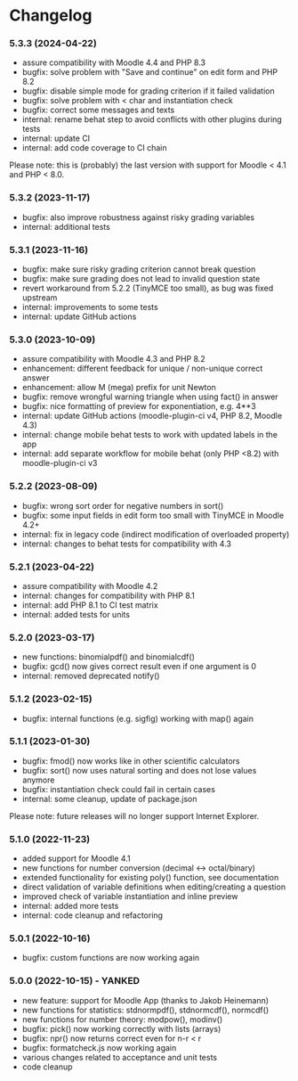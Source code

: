 # Changelog

### 5.3.3 (2024-04-22)
- assure compatibility with Moodle 4.4 and PHP 8.3
- bugfix: solve problem with "Save and continue" on edit form and PHP 8.2
- bugfix: disable simple mode for grading criterion if it failed validation
- bugfix: solve problem with < char and instantiation check
- bugfix: correct some messages and texts
- internal: rename behat step to avoid conflicts with other plugins during tests
- internal: update CI
- internal: add code coverage to CI chain

Please note: this is (probably) the last version with support for Moodle < 4.1 and PHP < 8.0.

### 5.3.2 (2023-11-17)
- bugfix: also improve robustness against risky grading variables
- internal: additional tests

### 5.3.1 (2023-11-16)
- bugfix: make sure risky grading criterion cannot break question
- bugfix: make sure grading does not lead to invalid question state
- revert workaround from 5.2.2 (TinyMCE too small), as bug was fixed upstream
- internal: improvements to some tests
- internal: update GitHub actions

### 5.3.0 (2023-10-09)
- assure compatibility with Moodle 4.3 and PHP 8.2
- enhancement: different feedback for unique / non-unique correct answer
- enhancement: allow M (mega) prefix for unit Newton
- bugfix: remove wrongful warning triangle when using fact() in answer
- bugfix: nice formatting of preview for exponentiation, e.g. 4**3
- internal: update GitHub actions (moodle-plugin-ci v4, PHP 8.2, Moodle 4.3)
- internal: change mobile behat tests to work with updated labels in the app
- internal: add separate workflow for mobile behat (only PHP <8.2) with moodle-plugin-ci v3

### 5.2.2 (2023-08-09)
- bugfix: wrong sort order for negative numbers in sort()
- bugfix: some input fields in edit form too small with TinyMCE in Moodle 4.2+
- internal: fix in legacy code (indirect modification of overloaded property)
- internal: changes to behat tests for compatibility with 4.3

### 5.2.1 (2023-04-22)
- assure compatibility with Moodle 4.2
- internal: changes for compatibility with PHP 8.1
- internal: add PHP 8.1 to CI test matrix
- internal: added tests for units

### 5.2.0 (2023-03-17)
- new functions: binomialpdf() and binomialcdf()
- bugfix: gcd() now gives correct result even if one argument is 0
- internal: removed deprecated notify()

### 5.1.2 (2023-02-15)
- bugfix: internal functions (e.g. sigfig) working with map() again

### 5.1.1 (2023-01-30)
- bugfix: fmod() now works like in other scientific calculators
- bugfix: sort() now uses natural sorting and does not lose values anymore
- bugfix: instantiation check could fail in certain cases
- internal: some cleanup, update of package.json

Please note: future releases will no longer support Internet Explorer.

### 5.1.0 (2022-11-23)
- added support for Moodle 4.1
- new functions for number conversion (decimal <-> octal/binary)
- extended functionality for existing poly() function, see documentation
- direct validation of variable definitions when editing/creating a question
- improved check of variable instantiation and inline preview
- internal: added more tests
- internal: code cleanup and refactoring

### 5.0.1 (2022-10-16)
- bugfix: custom functions are now working again

### 5.0.0 (2022-10-15) - YANKED
- new feature: support for Moodle App (thanks to Jakob Heinemann)
- new functions for statistics: stdnormpdf(), stdnormcdf(), normcdf()
- new functions for number theory: modpow(), modinv()
- bugfix: pick() now working correctly with lists (arrays)
- bugfix: npr() now returns correct even for n-r < r
- bugfix: formatcheck.js now working again
- various changes related to acceptance and unit tests
- code cleanup
